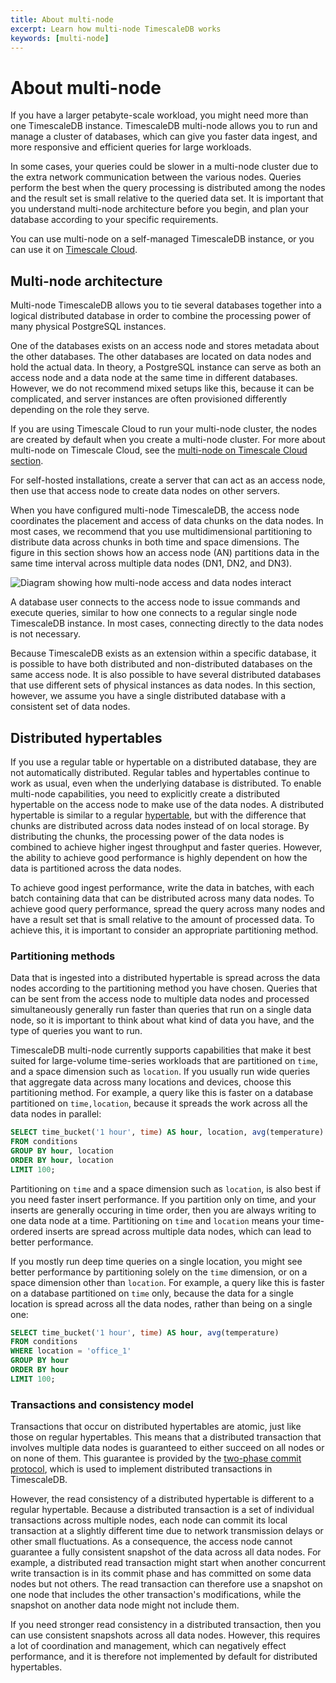 ```yaml
---
title: About multi-node
excerpt: Learn how multi-node TimescaleDB works
keywords: [multi-node]
---
```


# About multi-node
If you have a larger petabyte-scale workload, you might need more than
one TimescaleDB instance. TimescaleDB multi-node allows you to run and
manage a cluster of databases, which can give you faster data ingest,
and more responsive and efficient queries for large workloads.

<highlight type="important">
In some cases, your queries could be
slower in a multi-node cluster due to the extra network communication
between the various nodes. Queries perform the best when the query
processing is distributed among the nodes and the result set is small
relative to the queried data set. It is important that you understand
multi-node architecture before you begin, and plan your database
according to your specific requirements.
</highlight>

You can use multi-node on a self-managed TimescaleDB instance, or you can use it
on [Timescale Cloud][multinode-cloud].

## Multi-node architecture
Multi-node TimescaleDB allows you to tie several databases together
into a logical distributed database in order to combine the
processing power of many physical PostgreSQL instances.

One of the databases exists on an access node and stores
metadata about the other databases. The other databases are
located on data nodes and hold the actual data. In theory, a
PostgreSQL instance can serve as both an access node and a data node
at the same time in different databases. However, we do not recommend
mixed setups like this, because it can be complicated, and server
instances are often provisioned differently depending on the role they
serve.

If you are using Timescale Cloud to run your multi-node cluster, the
nodes are created by default when you create a multi-node
cluster. For more about multi-node on Timescale Cloud, see the [multi-node on Timescale
Cloud section][multinode-cloud].

For self-hosted installations, create a server that can act as an
access node, then use that access node to create data nodes on other
servers.

When you have configured multi-node TimescaleDB, the access node coordinates
the placement and access of data chunks on the data nodes. In most
cases, we recommend that you use multidimensional partitioning to
distribute data across chunks in both time and space dimensions. The
figure in this section shows how an access node (AN) partitions data in the same
time interval across multiple data nodes (DN1, DN2, and DN3).

<img class="main-content__illustration" src="https://s3.amazonaws.com/assets.timescale.com/docs/images/multi-node-arch.png" alt="Diagram showing how multi-node access and data nodes interact"/>

A database user connects to the access node to issue commands and
execute queries, similar to how one connects to a regular single
node TimescaleDB instance. In most cases, connecting directly to the
data nodes is not necessary.

Because TimescaleDB exists as an extension within a specific
database, it is possible to have both distributed and non-distributed
databases on the same access node. It is also possible to
have several distributed databases that use different sets of physical
instances as data nodes. In this section,
however, we assume you have a single
distributed database with a consistent set of data nodes.


## Distributed hypertables
If you use a regular table or hypertable on a distributed database, they are not
automatically distributed. Regular tables and hypertables continue to work as
usual, even when the underlying database is distributed. To enable multi-node
capabilities, you need to explicitly create a distributed hypertable on the
access node to make use of the data nodes. A distributed hypertable is similar
to a regular [hypertable][hypertables], but with the difference that chunks are
distributed across data nodes instead of on local storage. By distributing the
chunks, the processing power of the data nodes is combined to achieve higher
ingest throughput and faster queries. However, the ability to achieve good
performance is highly dependent on how the data is partitioned across the data
nodes.

To achieve good ingest performance, write the data in batches, with each batch
containing data that can be distributed across many data nodes. To achieve good
query performance, spread the query across many nodes and have a result set that
is small relative to the amount of processed data. To achieve this, it is
important to consider an appropriate partitioning method.

### Partitioning methods
Data that is ingested into a distributed hypertable is spread across the data
nodes according to the partitioning method you have chosen. Queries that can be
sent from the access node to multiple data nodes and processed simultaneously
generally run faster than queries that run on a single data node, so it is
important to think about what kind of data you have, and the type of queries you
want to run.

TimescaleDB multi-node currently supports capabilities that make it best suited
for large-volume time-series workloads that are partitioned on `time`, and a
space dimension such as `location`. If you usually run wide queries that
aggregate data across many locations and devices, choose this partitioning
method. For example, a query like this is faster on a database partitioned on
`time,location`, because it spreads the work across all the data nodes in
parallel:
```sql
SELECT time_bucket('1 hour', time) AS hour, location, avg(temperature)
FROM conditions
GROUP BY hour, location
ORDER BY hour, location
LIMIT 100;
```

Partitioning on `time` and a space dimension such as `location`, is also best if
you need faster insert performance. If you partition only on time, and your
inserts are generally occuring in time order, then you are always writing to one
data node at a time. Partitioning on `time` and `location` means your
time-ordered inserts are spread across multiple data nodes, which can lead to
better performance.

If you mostly run deep time queries on a single location, you might see better
performance by partitioning solely on the `time` dimension, or on a space
dimension other than `location`. For example, a query like this is faster on a
database partitioned on `time` only, because the data for a single location is
spread across all the data nodes, rather than being on a single one:
```sql
SELECT time_bucket('1 hour', time) AS hour, avg(temperature)
FROM conditions
WHERE location = 'office_1'
GROUP BY hour
ORDER BY hour
LIMIT 100;
```

### Transactions and consistency model
Transactions that occur on distributed hypertables are atomic, just
like those on regular hypertables. This means that a distributed
transaction that involves multiple data nodes is guaranteed to
either succeed on all nodes or on none of them. This guarantee
is provided by the [two-phase commit protocol][2pc], which
is used to implement distributed transactions in TimescaleDB.

However, the read consistency of a distributed hypertable is different
to a regular hypertable. Because a distributed transaction is a set of
individual transactions across multiple nodes, each node can commit
its local transaction at a slightly different time due to network
transmission delays or other small fluctuations. As a consequence, the
access node cannot guarantee a fully consistent snapshot of the
data across all data nodes. For example, a distributed read
transaction might start when another concurrent write transaction is
in its commit phase and has committed on some data nodes but not
others. The read transaction can therefore use a snapshot on one node
that includes the other transaction's modifications, while the
snapshot on another data node might not include them.

If you need stronger read consistency in a distributed transaction, then you
can use consistent snapshots across all data nodes. However, this
requires a lot of coordination and management, which can negatively effect
performance, and it is therefore not implemented by default for distributed
hypertables.

[2pc]: https://www.postgresql.org/docs/current/sql-prepare-transaction.html
[hypertables]: /timescaledb/:currentVersion:/how-to-guides/hypertables/
[multinode-cloud]: /cloud/:currentVersion:/cloud-multi-node/
